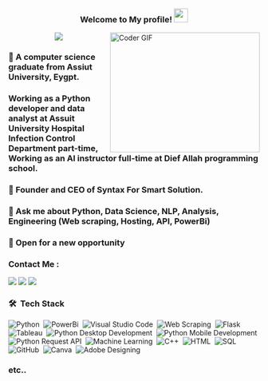 <h3 align="center">
  Welcome to My profile!
  <img src="https://media.giphy.com/media/hvRJCLFzcasrR4ia7z/giphy.gif" width="28">
</h3>

<img align="right" src="https://media.giphy.com/media/SWoSkN6DxTszqIKEqv/giphy.gif" alt="Coder GIF" width="300" height="240">

<!-- Typing SVG by DenverCoder1 - https://github.com/DenverCoder1/readme-typing-svg -->
<p align="center">
  <a href="https://github.com/DenverCoder1/readme-typing-svg"><img src="https://readme-typing-svg.herokuapp.com/?lines=Data%20Science%20Data%20Analyst%20Specialist;Always%20learning%20new%20things&font=Fira%20Code&center=true&width=540&height=45&color=f75c7e&vCenter=true&size=22"></a>
</p>

### 🔭 A computer science graduate from Assiut University, Eygpt.
### Working as a Python developer and data analyst at Assuit University Hospital Infection Control Department part-time, Working as an AI instructor full-time at Dief Allah programming school.
### 🌱 Founder and CEO of Syntax For Smart Solution.
### 💬 Ask me about <strong>Python, Data Science, NLP, Analysis, Engineering (Web scraping, Hosting, API, PowerBi)</strong>
### 👯 Open for a new opportunity 
### Contact Me :

<a href="[https://www.linkedin.com/in/mahmoud-wahman-a41848217]" target="_blank"><img src="https://img.shields.io/badge/-Mahmoud%20Wahmen-0077B5?style=for-the-badge&logo=Linkedin&logoColor=white"/></a>
<a href="https://wa.me/+201125442586" target="_blank"><img src="https://img.shields.io/badge/-Mahmoud%20Wahman-25D366?style=for-the-badge&logo=WhatsApp&logoColor=white"/></a>
<a href="mailto:mahmud962002@gmail.com" target="_blank"><img src="https://img.shields.io/badge/-Mahmoud%20Wahman-EA2328?style=for-the-badge&logo=Gmail&logoColor=red"/></a>

### 🛠 &nbsp;Tech Stack
![Python](https://img.shields.io/badge/-Python-05122A?style=flat&logo=Python)&nbsp;
![PowerBi](https://img.shields.io/badge/-PowerBi-05122A?style=flat&logo=PowerBi)&nbsp;
![Visual Studio Code](https://img.shields.io/badge/-Visual%20Studio%20Code-05122A?style=flat&logo=visual-studio-code&logoColor=007ACC)&nbsp;
![Web Scraping](https://img.shields.io/badge/-Web%20Scraping-05122A?style=flat&logo=Web-Scraping)&nbsp;
![Flask](https://img.shields.io/badge/-Flask-05122A?style=flat&logo=Flask)&nbsp;
![Tableau](https://img.shields.io/badge/-Tableau-05122A?style=flat&logo=Tableau)&nbsp;
![Python Desktop Development](https://img.shields.io/badge/-Python%20Desktop%20Development-05122A?style=flat&logo=Python)&nbsp;
![Python Mobile Development](https://img.shields.io/badge/-Mobile%20Development-05122A?style=flat&logo=Mobile-Development)&nbsp;
![Python Request API](https://img.shields.io/badge/-Request%20API-05122A?style=flat&logo=API)&nbsp;
![Machine Learning](https://img.shields.io/badge/-Machine%20Learning-05122A?style=flat&logo=Machine-Learning)&nbsp;
![C++](https://img.shields.io/badge/-C++-05122A?style=flat&logo=C%2B%2B)&nbsp;
![HTML](https://img.shields.io/badge/-HTML-05122A?style=flat&logo=HTML5)&nbsp;
![SQL](https://img.shields.io/badge/-SQL-05122A?style=flat&logo=MySQL)&nbsp;
![GitHub](https://img.shields.io/badge/-GitHub-05122A?style=flat&logo=GitHub)&nbsp;
![Canva](https://img.shields.io/badge/-Canva-05122A?style=flat&logo=Canva)&nbsp;
![Adobe Designing](https://img.shields.io/badge/-Adobe%20Designing-05122A?style=flat&logo=Adobe-Creative-Cloud)&nbsp;
### etc..
